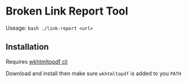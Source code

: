 # Broken Link Report Tool

Useage: `bash ./link-report <url>`

## Installation

Requires [wkhtmltopdf cli](https://wkhtmltopdf.org/)

Download and install then make sure `wkhtmltopdf` is added to you `PATH`
